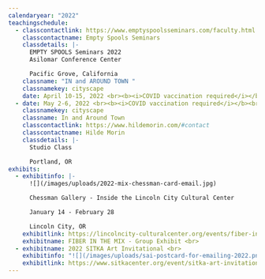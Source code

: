 ```yaml
---
calendaryear: "2022"
teachingschedule:
  - classcontactlink: https://www.emptyspoolsseminars.com/faculty.html
    classcontactname: Empty Spools Seminars
    classdetails: |-
      EMPTY SPOOLS Seminars 2022
      Asilomar Conference Center

      Pacific Grove, California
    classname: "IN and AROUND TOWN "
    classnamekey: cityscape
    date: April 10-15, 2022 <br><b><i>COVID vaccination required</i></b><br>
  - date: May 2-6, 2022 <br><b><i>COVID vaccination required</i></b><br>
    classnamekey: cityscape
    classname: In and Around Town
    classcontactlink: https://www.hildemorin.com/#contact
    classcontactname: Hilde Morin
    classdetails: |-
      Studio Class

      Portland, OR
exhibits:
  - exhibitinfo: |-
      ![](/images/uploads/2022-mix-chessman-card-email.jpg)

      Chessman Gallery - Inside the Lincoln City Cultural Center

      January 14 - February 28

      Lincoln City, OR
    exhibitlink: https://lincolncity-culturalcenter.org/events/fiber-in-the-mix/
    exhibitname: FIBER IN THE MIX - Group Exhibit <br>
  - exhibitname: 2022 SITKA Art Invitational <br>
    exhibitinfo: "![](/images/uploads/sai-postcard-for-emailing-2022.png)"
    exhibitlink: https://www.sitkacenter.org/event/sitka-art-invitational
---
```

